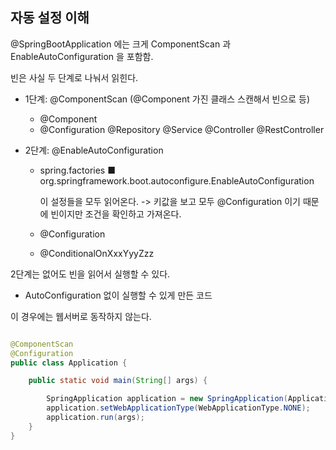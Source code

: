 

## 자동 설정 이해

@SpringBootApplication 에는 크게 ComponentScan 과 EnableAutoConfiguration 을 포함함.

빈은 사실 두 단계로 나눠서 읽힌다.
*  1단계: @ComponentScan (@Component 가진 클래스 스캔해서 빈으로 등)

    - @Component
    - @Configuration @Repository @Service @Controller @RestController

*  2단계: @EnableAutoConfiguration

    - spring.factories
      ■ org.springframework.boot.autoconfigure.EnableAutoConfiguration
      
      이 설정들을 모두 읽어온다. -> 키값을 보고
      모두 @Configuration 이기 때문에 빈이지만 조건을 확인하고 가져온다.
      
    - @Configuration
    - @ConditionalOnXxxYyyZzz


2단계는 없어도 빈을 읽어서 실행할 수 있다. 

* AutoConfiguration 없이 실행할 수 있게 만든 코드

이 경우에는 웹서버로 동작하지 않는다.

```java

@ComponentScan
@Configuration
public class Application {

    public static void main(String[] args) {

        SpringApplication application = new SpringApplication(Application.class);
        application.setWebApplicationType(WebApplicationType.NONE);
        application.run(args);
    }
}

```
